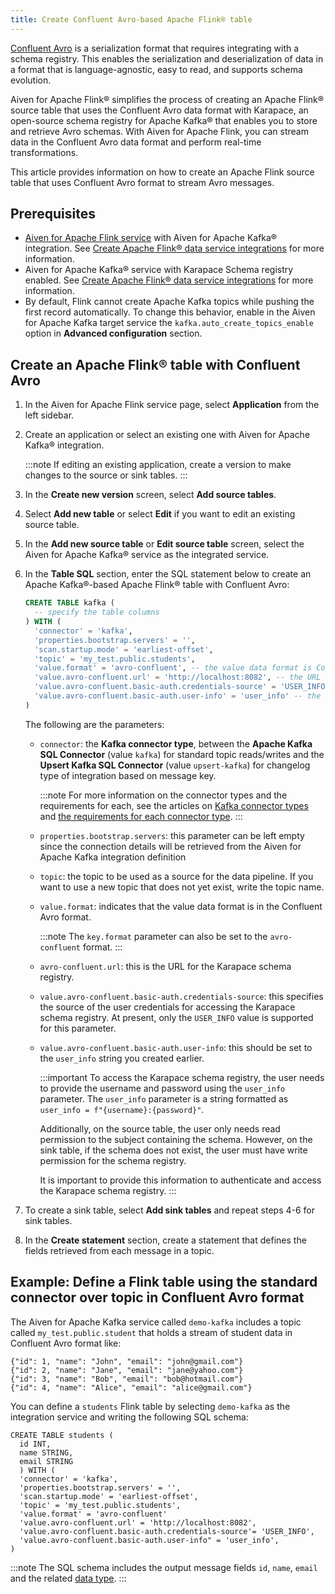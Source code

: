 ```yaml
---
title: Create Confluent Avro-based Apache Flink® table
---
```


[Confluent
Avro](https://nightlies.apache.org/flink/flink-docs-release-1.16/docs/connectors/table/formats/avro-confluent/)
is a serialization format that requires integrating with a schema
registry. This enables the serialization and deserialization of data in
a format that is language-agnostic, easy to read, and supports schema
evolution.

Aiven for Apache Flink® simplifies the process of creating an Apache
Flink® source table that uses the Confluent Avro data format with
Karapace, an open-source schema registry for Apache Kafka® that enables
you to store and retrieve Avro schemas. With Aiven for Apache Flink, you
can stream data in the Confluent Avro data format and perform real-time
transformations.

This article provides information on how to create an Apache Flink
source table that uses Confluent Avro format to stream Avro messages.

## Prerequisites

-   [Aiven for Apache Flink service](/docs/platform/howto/create_new_service) with Aiven for Apache Kafka® integration. See
    [Create Apache Flink® data service integrations](/docs/products/flink/howto/create-integration) for more information.
-   Aiven for Apache Kafka® service with Karapace Schema registry
    enabled. See
    [Create Apache Flink® data service integrations](/docs/products/flink/howto/create-integration) for more information.
-   By default, Flink cannot create Apache Kafka topics while pushing
    the first record automatically. To change this behavior, enable in
    the Aiven for Apache Kafka target service the
    `kafka.auto_create_topics_enable` option in **Advanced
    configuration** section.

## Create an Apache Flink® table with Confluent Avro

1.  In the Aiven for Apache Flink service page, select **Application**
    from the left sidebar.

2.  Create an application or select an existing one with Aiven for
    Apache Kafka® integration.

    :::note
    If editing an existing application, create a version to make
    changes to the source or sink tables.
    :::

3.  In the **Create new version** screen, select **Add source tables**.

4.  Select **Add new table** or select **Edit** if you want to edit an
    existing source table.

5.  In the **Add new source table** or **Edit source table** screen,
    select the Aiven for Apache Kafka® service as the integrated
    service.

6.  In the **Table SQL** section, enter the SQL statement below to
    create an Apache Kafka®-based Apache Flink® table with Confluent
    Avro:

    ```sql
    CREATE TABLE kafka (
      -- specify the table columns
    ) WITH (
      'connector' = 'kafka',
      'properties.bootstrap.servers' = '',
      'scan.startup.mode' = 'earliest-offset',
      'topic' = 'my_test.public.students',
      'value.format' = 'avro-confluent', -- the value data format is Confluent Avro
      'value.avro-confluent.url' = 'http://localhost:8082', -- the URL of the schema registry
      'value.avro-confluent.basic-auth.credentials-source' = 'USER_INFO', -- the source of the user credentials for accessing the schema registry
      'value.avro-confluent.basic-auth.user-info' = 'user_info' -- the user credentials for accessing the schema registry
    )
    ```

    The following are the parameters:

    -   `connector`: the **Kafka connector type**, between the **Apache
        Kafka SQL Connector** (value `kafka`) for standard topic
        reads/writes and the **Upsert Kafka SQL Connector** (value
        `upsert-kafka`) for changelog type of integration based on
        message key.

        :::note
        For more information on the connector types and the requirements
        for each, see the articles on
        [Kafka connector types](/docs/products/flink/concepts/kafka-connectors) and
        [the requirements for each connector type](/docs/products/flink/concepts/kafka-connector-requirements).
        :::

    -   `properties.bootstrap.servers`: this parameter can be left empty
        since the connection details will be retrieved from the Aiven
        for Apache Kafka integration definition

    -   `topic`: the topic to be used as a source for the data pipeline.
        If you want to use a new topic that does not yet exist, write
        the topic name.

    -   `value.format`: indicates that the value data format is in the
        Confluent Avro format.

        :::note
        The `key.format` parameter can also be set to the
        `avro-confluent` format.
        :::

    -   `avro-confluent.url`: this is the URL for the Karapace schema
        registry.

    -   `value.avro-confluent.basic-auth.credentials-source`: this
        specifies the source of the user credentials for accessing the
        Karapace schema registry. At present, only the `USER_INFO` value
        is supported for this parameter.

    -   `value.avro-confluent.basic-auth.user-info`: this should be set
        to the `user_info` string you created earlier.

        :::important
        To access the Karapace schema registry, the user needs to
        provide the username and password using the `user_info`
        parameter. The `user_info` parameter is a string formatted as
        `user_info = f"{username}:{password}"`.

        Additionally, on the source table, the user only needs read
        permission to the subject containing the schema. However, on the
        sink table, if the schema does not exist, the user must have
        write permission for the schema registry.

        It is important to provide this information to authenticate and
        access the Karapace schema registry.
        :::

7.  To create a sink table, select **Add sink tables** and repeat steps
    4-6 for sink tables.

8.  In the **Create statement** section, create a statement that defines
    the fields retrieved from each message in a topic.

## Example: Define a Flink table using the standard connector over topic in Confluent Avro format

The Aiven for Apache Kafka service called `demo-kafka` includes a topic
called `my_test.public.student` that holds a stream of student data in
Confluent Avro format like:

```text
{"id": 1, "name": "John", "email": "john@gmail.com"}
{"id": 2, "name": "Jane", "email": "jane@yahoo.com"}
{"id": 3, "name": "Bob", "email": "bob@hotmail.com"}
{"id": 4, "name": "Alice", "email": "alice@gmail.com"}
```

You can define a `students` Flink table by selecting `demo-kafka` as the
integration service and writing the following SQL schema:

```
CREATE TABLE students (
  id INT,
  name STRING,
  email STRING
  ) WITH (
  'connector' = 'kafka',
  'properties.bootstrap.servers' = '',
  'scan.startup.mode' = 'earliest-offset',
  'topic' = 'my_test.public.students',
  'value.format' = 'avro-confluent'
  'value.avro-confluent.url' = 'http://localhost:8082',
  'value.avro-confluent.basic-auth.credentials-source'= 'USER_INFO',
  'value.avro-confluent.basic-auth.user-info" = 'user_info',
)
```

:::note
The SQL schema includes the output message fields `id`, `name`, `email`
and the related [data
type](https://nightlies.apache.org/flink/flink-docs-release-1.16/docs/dev/table/types/#list-of-data-types).
:::
